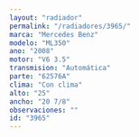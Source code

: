 ```yaml
---
layout: "radiador"
permalink: "/radiadores/3965/"
marca: "Mercedes Benz"
modelo: "ML350"
ano: "2008"
motor: "V6 3.5"
transmision: "Automática"
parte: "62576A"
clima: "Con clima"
alto: "25"
ancho: "20 7/8"
observaciones: ""
id: "3965"
---
```


